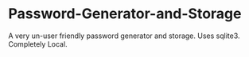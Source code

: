 # Password-Generator-and-Storage

A very un-user friendly password generator and storage. Uses sqlite3. Completely Local.
